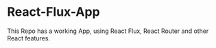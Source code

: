 # React-Flux-App
This Repo has a working App, using React Flux, React Router and other React features.
